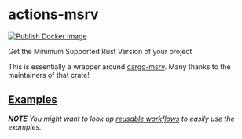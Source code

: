 # actions-msrv

[![Publish Docker Image](https://github.com/spenserblack/actions-msrv/actions/workflows/publish.yml/badge.svg)](https://github.com/spenserblack/actions-msrv/actions/workflows/publish.yml)

Get the Minimum Supported Rust Version of your project

This is essentially a wrapper around [cargo-msrv](https://github.com/foresterre/cargo-msrv).
Many thanks to the maintainers of that crate!

## [Examples](./examples/.github/workflows/examples.yml)

*__NOTE__ You might want to look up [reusable workflows][reusing wf docs]
to easily use the examples.*

[reusing wf docs]: https://docs.github.com/en/actions/learn-github-actions/reusing-workflows
